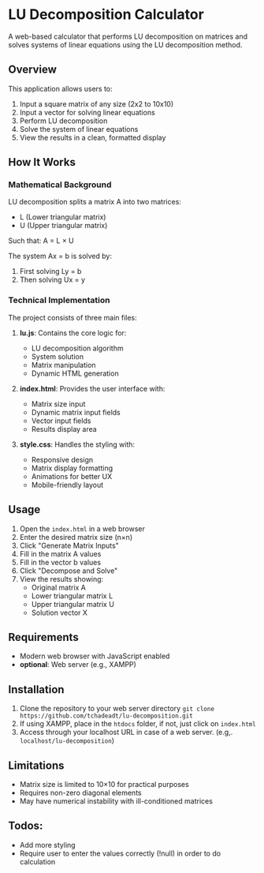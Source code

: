 # LU Decomposition Calculator

A web-based calculator that performs LU decomposition on matrices and solves systems of linear equations using the LU decomposition method.

## Overview

This application allows users to:
1. Input a square matrix of any size (2x2 to 10x10)
2. Input a vector for solving linear equations
3. Perform LU decomposition
4. Solve the system of linear equations
5. View the results in a clean, formatted display

## How It Works

### Mathematical Background

LU decomposition splits a matrix A into two matrices:
- L (Lower triangular matrix)
- U (Upper triangular matrix)

Such that: A = L × U

The system Ax = b is solved by:
1. First solving Ly = b
2. Then solving Ux = y

### Technical Implementation

The project consists of three main files:

1. **lu.js**: Contains the core logic for:
   - LU decomposition algorithm
   - System solution
   - Matrix manipulation
   - Dynamic HTML generation

2. **index.html**: Provides the user interface with:
   - Matrix size input
   - Dynamic matrix input fields
   - Vector input fields
   - Results display area

3. **style.css**: Handles the styling with:
   - Responsive design
   - Matrix display formatting
   - Animations for better UX
   - Mobile-friendly layout

## Usage

1. Open the `index.html` in a web browser
2. Enter the desired matrix size (n×n)
3. Click "Generate Matrix Inputs"
4. Fill in the matrix A values
5. Fill in the vector b values
6. Click "Decompose and Solve"
7. View the results showing:
   - Original matrix A
   - Lower triangular matrix L
   - Upper triangular matrix U
   - Solution vector X

## Requirements

- Modern web browser with JavaScript enabled
- <b>optional</b>: Web server (e.g., XAMPP)

## Installation

1. Clone the repository to your web server directory `git clone https://github.com/tchadeadt/lu-decomposition.git`
2. If using XAMPP, place in the `htdocs` folder, if not, just click on `index.html`
3. Access through your localhost URL in case of a web server. (e.g,. `localhost/lu-decomposition`)

## Limitations

- Matrix size is limited to 10×10 for practical purposes
- Requires non-zero diagonal elements
- May have numerical instability with ill-conditioned matrices

## Todos:
- Add more styling
- Require user to enter the values correctly (!null) in order to do calculation